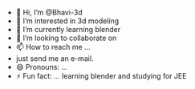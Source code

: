 - 👋 Hi, I’m @Bhavi-3d
- 👀 I’m interested in 3d modeling
- 🌱 I’m currently learning blender
- 💞️ I’m looking to collaborate on 
- 📫 How to reach me ...
- just send me an e-mail.
- 😄 Pronouns: ...
- ⚡ Fun fact: ... learning blender and studying for JEE

<!---
Bhavi-3d/Bhavi-3d is a ✨ special ✨ repository because its `README.md` (this file) appears on your GitHub profile.
You can click the Preview link to take a look at your changes.
--->
